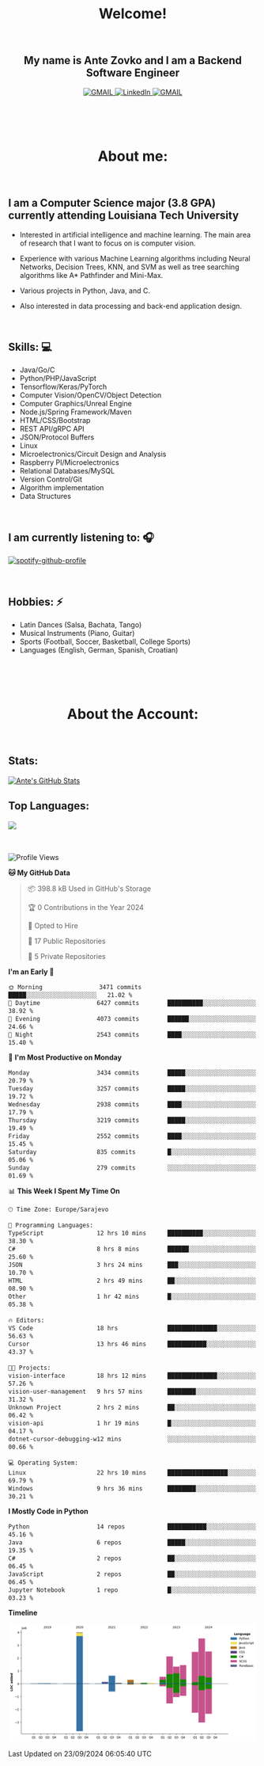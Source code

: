 
<h1 align="center"> Welcome!</h1>
<br>

<h2 align="center">My name is Ante Zovko and I am a Backend Software Engineer</h2> 

<p align= "center">
  <a href="https://mail.google.com/mail/u/0/?view=cm&fs=1&to=antezovko.az@gmail.com&tf=1">
      <img alt="GMAIL" src="https://img.shields.io/badge/Email-Contact-darkred?style=for-the-badge&logo=gmail&labelColor=grey&logoColor=white" />
    </a>
 <a href="https://www.linkedin.com/in/antezovko/">
      <img alt="LinkedIn" src="https://img.shields.io/badge/LinkedIn-Connect-Blue?style=for-the-badge&logo=LinkedIn" />
    </a>
   <a href="https://www.facebook.com/ZovkoAntee/">
      <img alt="GMAIL" src="https://img.shields.io/badge/Facebook-Add%20Friend-darkblue?style=for-the-badge&logo=Facebook&logoColor=white" />
    </a>

  </p>

<br>
<br>
<br>

<h1 align="center">About me:</h1>

<br>

## I am a Computer Science major (3.8 GPA) currently attending Louisiana Tech University
  - Interested in artificial intelligence and machine learning. The main area of research that I want to focus on is computer vision. 

  - Experience with various Machine Learning algorithms including Neural Networks, Decision Trees, KNN, and SVM as well as tree searching algorithms like A* Pathfinder and Mini-Max.

  - Various projects in Python, Java, and C.

   - Also interested in data processing and back-end application design.

<br>

## Skills: 💻
- Java/Go/C
- Python/PHP/JavaScript
- Tensorflow/Keras/PyTorch
- Computer Vision/OpenCV/Object
Detection
- Computer Graphics/Unreal Engine
- Node.js/Spring Framework/Maven 
- HTML/CSS/Bootstrap
- REST API/gRPC API 
- JSON/Protocol Buffers
- Linux 
- Microelectronics/Circuit Design
and Analysis
- Raspberry PI/Microelectronics
- Relational Databases/MySQL 
- Version Control/Git
- Algorithm implementation
- Data Structures


<br>

## I am currently listening to: 🎧
[![spotify-github-profile](https://spotify-github-profile.vercel.app/api/view?uid=u06dtc9h3le4tq61m3x12o9uh&cover_image=true&theme=default&bar_color=53b14f&bar_color_cover=false)](https://github.com/kittinan/spotify-github-profile)

<br>


## Hobbies: ⚡ 
- Latin Dances (Salsa, Bachata, Tango)
- Musical Instruments (Piano, Guitar)
- Sports (Football, Soccer, Basketball, College Sports)
- Languages (English, German, Spanish, Croatian)

<br>
<br>
<br>

<h1 align="center">About the Account:</h1>

<br>

## Stats: 
<a href="https://github.com/AnteZovko23">
  <img align="center" src="https://github-readme-stats.antezovko23.vercel.app/api?username=AnteZovko23&show_icons=true&line_height=27&count_private=true&title_color=ffffff&text_color=c9cacc&icon_color=2bbc8a&bg_color=1d1f21" alt="Ante's GitHub Stats" />
</a>


<br>

## Top Languages:
<img align="center" src="https://github-readme-stats.antezovko23.vercel.app/api/top-langs/?username=AnteZovko23&title_color=ffffff&text_color=c9cacc&icon_color=2bbc8a&bg_color=1d1f21" />






<br>
<br>
<br>


<!--START_SECTION:waka-->
![Profile Views](http://img.shields.io/badge/Profile%20Views-0-blue)

**🐱 My GitHub Data** 

> 📦 398.8 kB Used in GitHub's Storage 
 > 
> 🏆 0 Contributions in the Year 2024
 > 
> 💼 Opted to Hire
 > 
> 📜 17 Public Repositories 
 > 
> 🔑 5 Private Repositories 
 > 
**I'm an Early 🐤** 

```text
🌞 Morning                3471 commits        █████░░░░░░░░░░░░░░░░░░░░   21.02 % 
🌆 Daytime                6427 commits        ██████████░░░░░░░░░░░░░░░   38.92 % 
🌃 Evening                4073 commits        ██████░░░░░░░░░░░░░░░░░░░   24.66 % 
🌙 Night                  2543 commits        ████░░░░░░░░░░░░░░░░░░░░░   15.40 % 
```
📅 **I'm Most Productive on Monday** 

```text
Monday                   3434 commits        █████░░░░░░░░░░░░░░░░░░░░   20.79 % 
Tuesday                  3257 commits        █████░░░░░░░░░░░░░░░░░░░░   19.72 % 
Wednesday                2938 commits        ████░░░░░░░░░░░░░░░░░░░░░   17.79 % 
Thursday                 3219 commits        █████░░░░░░░░░░░░░░░░░░░░   19.49 % 
Friday                   2552 commits        ████░░░░░░░░░░░░░░░░░░░░░   15.45 % 
Saturday                 835 commits         █░░░░░░░░░░░░░░░░░░░░░░░░   05.06 % 
Sunday                   279 commits         ░░░░░░░░░░░░░░░░░░░░░░░░░   01.69 % 
```


📊 **This Week I Spent My Time On** 

```text
🕑︎ Time Zone: Europe/Sarajevo

💬 Programming Languages: 
TypeScript               12 hrs 10 mins      ██████████░░░░░░░░░░░░░░░   38.30 % 
C#                       8 hrs 8 mins        ██████░░░░░░░░░░░░░░░░░░░   25.60 % 
JSON                     3 hrs 24 mins       ███░░░░░░░░░░░░░░░░░░░░░░   10.70 % 
HTML                     2 hrs 49 mins       ██░░░░░░░░░░░░░░░░░░░░░░░   08.90 % 
Other                    1 hr 42 mins        █░░░░░░░░░░░░░░░░░░░░░░░░   05.38 % 

🔥 Editors: 
VS Code                  18 hrs              ██████████████░░░░░░░░░░░   56.63 % 
Cursor                   13 hrs 46 mins      ███████████░░░░░░░░░░░░░░   43.37 % 

🐱‍💻 Projects: 
vision-interface         18 hrs 12 mins      ██████████████░░░░░░░░░░░   57.26 % 
vision-user-management   9 hrs 57 mins       ████████░░░░░░░░░░░░░░░░░   31.32 % 
Unknown Project          2 hrs 2 mins        ██░░░░░░░░░░░░░░░░░░░░░░░   06.42 % 
vision-api               1 hr 19 mins        █░░░░░░░░░░░░░░░░░░░░░░░░   04.17 % 
dotnet-cursor-debugging-w12 mins             ░░░░░░░░░░░░░░░░░░░░░░░░░   00.66 % 

💻 Operating System: 
Linux                    22 hrs 10 mins      █████████████████░░░░░░░░   69.79 % 
Windows                  9 hrs 36 mins       ████████░░░░░░░░░░░░░░░░░   30.21 % 
```

**I Mostly Code in Python** 

```text
Python                   14 repos            ███████████░░░░░░░░░░░░░░   45.16 % 
Java                     6 repos             █████░░░░░░░░░░░░░░░░░░░░   19.35 % 
C#                       2 repos             ██░░░░░░░░░░░░░░░░░░░░░░░   06.45 % 
JavaScript               2 repos             ██░░░░░░░░░░░░░░░░░░░░░░░   06.45 % 
Jupyter Notebook         1 repo              █░░░░░░░░░░░░░░░░░░░░░░░░   03.23 % 
```



**Timeline**

![Lines of Code chart](https://raw.githubusercontent.com/AnteZovko23/AnteZovko23/master/assets/bar_graph.png)


 Last Updated on 23/09/2024 06:05:40 UTC
<!--END_SECTION:waka-->


